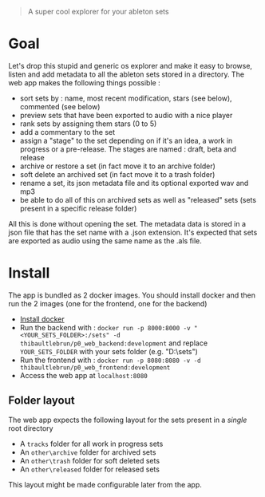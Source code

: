 > A super cool explorer for your ableton sets

# Goal
Let's drop this stupid and generic os explorer and make it easy to browse, listen and add metadata to all the ableton sets stored in a directory.
The web app makes the following things possible :
- sort sets by : name, most recent modification, stars (see below), commented (see below)
- preview sets that have been exported to audio with a nice player
- rank sets by assigning them stars (0 to 5)
- add a commentary to the set
- assign a "stage" to the set depending on if it's an idea, a work in progress or a pre-release.
The stages are named : draft, beta and release
- archive or restore a set (in fact move it to an archive folder)
- soft delete an archived set (in fact move it to a trash folder)
- rename a set, its json metadata file and its optional exported wav and mp3
- be able to do all of this on archived sets as well as "released" sets (sets present in a specific release folder)

All this is done without opening the set. 
The metadata data is stored in a json file that has the set name with a .json extension.
It's expected that sets are exported as audio using the same name as the .als file.

# Install
The app is bundled as 2 docker images.
You should install docker and then run the 2 images (one for the frontend, one for the backend)

- [Install docker](https://docs.docker.com/engine/install/)
- Run the backend with : `docker run -p 8000:8000 -v "<YOUR_SETS_FOLDER>:/sets" -d thibaultlebrun/p0_web_backend:development`
and replace `YOUR_SETS_FOLDER` with your sets folder (e.g. "D:\sets")
- Run the frontend with : `docker run -p 8080:8080 -v -d thibaultlebrun/p0_web_frontend:development`
- Access the web app at `localhost:8080`

## Folder layout
The web app expects the following layout for the sets present in a *single* root directory
- A `tracks` folder for all work in progress sets
- An `other\archive` folder for archived sets
- An `other\trash` folder for soft deleted sets
- An `other\released` folder for released sets

This layout might be made configurable later from the app.
